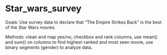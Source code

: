 # Star_wars_survey
Goals: Use survey data to declare that “The Empire Strikes Back” is the best of the Star Wars movies.

Methods: clean and map yes/no, checkbox and rank columns, use mean() and sum() on columns to find highest-ranked and most seen movie, use binary segments (gender) to analyze data.
